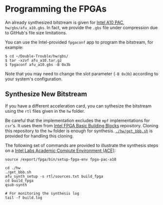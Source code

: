 # Programming the FPGAs

An already synthesized bitstream is given for [Intel A10 PAC](https://www.intel.com/content/www/us/en/programmable/products/boards_and_kits/dev-kits/altera/acceleration-card-arria-10-gx.html), `hw/gbs/afu_a10.gbs`. In fact, we provide the `.gbs` file under compression due to GitHub's file size limitations.

You can use the Intel-provided `fpgaconf` app to program the bitstream, for example:

```
$ cd ~/Double-Trouble/hw/gbs/
$ tar -xzvf afu_a10.tar.gz
$ fpgaconf afu_a10.gbs -B 0x3b
```

Note that you may need to change the slot parameter (`-B 0x3b`) according to your system's configuration. 

## Synthesize New Bitstream

If you have a different acceleration card, you can sythesize the bitstream using the `rtl` files given in the `hw` folder. 

Be careful that the implementation excludes the `mpf` implementations for `csr`'s. It uses them from [Intel FPGA Basic Building Blocks](https://github.com/OPAE/intel-fpga-bbb.git) repository.
Cloning this repository to the `hw` folder is enough for synthesis. [`./hw/get_bbb.sh`](../hw/get_bbb.sh) is provided for handling this cloning.

The following set of commands are provided to illustrate the synthesis steps on a [Intel Labs Academic Compute Environment (ACE)](https://wiki.intel-research.net):

```
source /export/fpga/bin/setup-fpga-env fpga-pac-a10

cd ./hw
./get_bbb.sh
afu_synth_setup -s rtl/sources.txt build_fpga
cd build_fpga
qsub-synth

# For monitoring the synthesis log
tail -f build.log
```
